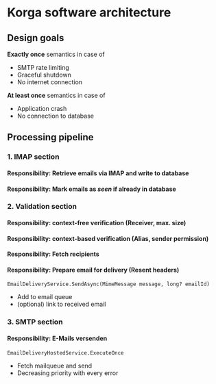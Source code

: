 # Korga software architecture

## Design goals

**Exactly once** semantics in case of

- SMTP rate limiting
- Graceful shutdown
- No internet connection

**At least once** semantics in case of

- Application crash
- No connection to database

## Processing pipeline

### 1. IMAP section

#### Responsibility: Retrieve emails via IMAP and write to database
#### Responsibility: Mark emails as _seen_ if already in database

### 2. Validation section

#### Responsibility: context-free verification (Receiver, max. size)
#### Responsibility: context-based verification (Alias, sender permission)
#### Responsibility: Fetch recipients
#### Responsibility: Prepare email for delivery (Resent headers)

`EmailDeliveryService.SendAsync(MimeMessage message, long? emailId)`
- Add to email queue
- (optional) link to received email

### 3. SMTP section

#### Responsibility: E-Mails versenden

`EmailDeliveryHostedService.ExecuteOnce`
- Fetch mailqueue and send
- Decreasing priority with every error
